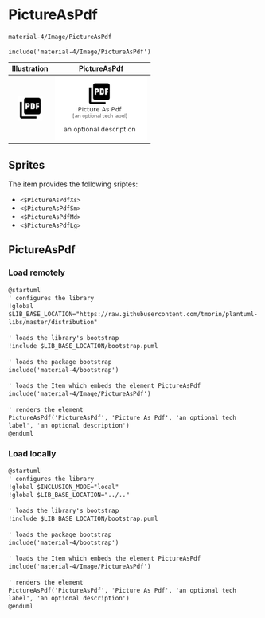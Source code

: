 # PictureAsPdf


```text
material-4/Image/PictureAsPdf
```

```text
include('material-4/Image/PictureAsPdf')
```



| Illustration | PictureAsPdf |
| :---: | :---: |
| ![illustration for Illustration](../../material-4/Image/PictureAsPdf.png) | ![illustration for PictureAsPdf](../../material-4/Image/PictureAsPdf.Local.png) |



## Sprites
The item provides the following sriptes:

- `<$PictureAsPdfXs>`
- `<$PictureAsPdfSm>`
- `<$PictureAsPdfMd>`
- `<$PictureAsPdfLg>`





## PictureAsPdf

### Load remotely
```plantuml
@startuml
' configures the library
!global $LIB_BASE_LOCATION="https://raw.githubusercontent.com/tmorin/plantuml-libs/master/distribution"

' loads the library's bootstrap
!include $LIB_BASE_LOCATION/bootstrap.puml

' loads the package bootstrap
include('material-4/bootstrap')

' loads the Item which embeds the element PictureAsPdf
include('material-4/Image/PictureAsPdf')

' renders the element
PictureAsPdf('PictureAsPdf', 'Picture As Pdf', 'an optional tech label', 'an optional description')
@enduml
```

### Load locally
```plantuml
@startuml
' configures the library
!global $INCLUSION_MODE="local"
!global $LIB_BASE_LOCATION="../.."

' loads the library's bootstrap
!include $LIB_BASE_LOCATION/bootstrap.puml

' loads the package bootstrap
include('material-4/bootstrap')

' loads the Item which embeds the element PictureAsPdf
include('material-4/Image/PictureAsPdf')

' renders the element
PictureAsPdf('PictureAsPdf', 'Picture As Pdf', 'an optional tech label', 'an optional description')
@enduml
```

